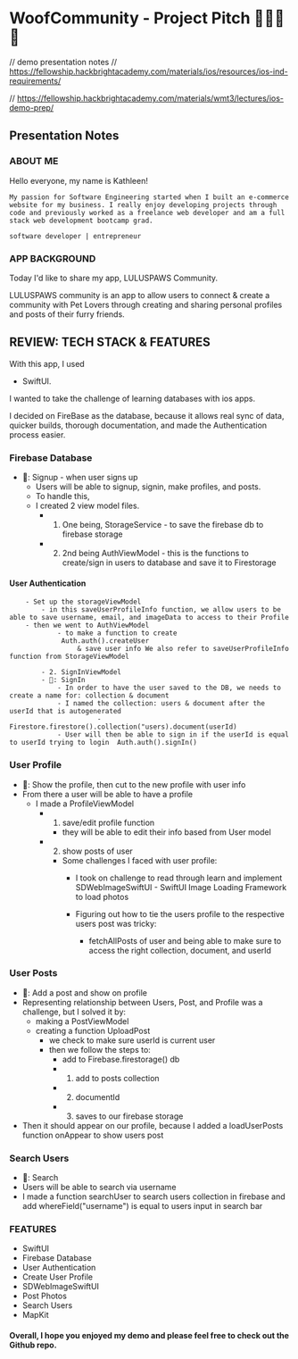 # WoofCommunity - Project Pitch 🦴🐶🐱🏡
// demo presentation notes
// https://fellowship.hackbrightacademy.com/materials/ios/resources/ios-ind-requirements/

// https://fellowship.hackbrightacademy.com/materials/wmt3/lectures/ios-demo-prep/ 

## Presentation Notes 

### ABOUT ME
Hello everyone, my name is Kathleen! 

    My passion for Software Engineering started when I built an e-commerce website for my business. I really enjoy developing projects through code and previously worked as a freelance web developer and am a full stack web development bootcamp grad. 
    
    software developer | entrepreneur  

### APP BACKGROUND
Today I'd like to share my app, LULUSPAWS Community. 

LULUSPAWS community is an app to allow users to connect & create a community with Pet Lovers through creating and sharing personal profiles and posts of their furry friends. 

##  REVIEW: TECH STACK & FEATURES
With this app, I used 
- SwiftUI. 

I wanted to take the challenge of learning databases with ios apps. 

I decided on FireBase as the database, because it allows real sync of data, quicker builds, thorough documentation, and made the Authentication process easier. 

### Firebase Database
- 🎥: Signup - when user signs up 
    - Users will be able to signup, signin, make profiles, and posts. 
    - To handle this, 
    - I created 2 view model files. 
        - 1. One being, StorageService - to save the firebase db to firebase storage 
        - 2. 2nd being AuthViewModel - this is the functions to create/sign in users to database and save it to Firestorage 
    
#### User Authentication
        - Set up the storageViewModel 
            - in this saveUserProfileInfo function, we allow users to be able to save username, email, and imageData to access to their Profile 
        - then we went to AuthViewModel
                - to make a function to create    
                 Auth.auth().createUser
                     & save user info We also refer to saveUserProfileInfo function from StorageViewModel 
            
            - 2. SignInViewModel
            - 🎥: SignIn 
                - In order to have the user saved to the DB, we needs to create a name for: collection & document
                - I named the collection: users & document after the userId that is autogenerated 
                          -   Firestore.firestore().collection("users).document(userId)
                - User will then be able to sign in if the userId is equal to userId trying to login  Auth.auth().signIn() 
               
### User Profile 
- 🎥: Show the profile, then cut to the new profile with user info
- From there a user will be able to have a profile 
    -  I made a ProfileViewModel 
        - 1. save/edit profile function
            -  they will be able to edit their info based from User model
        - 2. show posts of user
            - Some challenges I faced with user profile:  
                - I took on challenge to read through learn and implement SDWebImageSwiftUI - SwiftUI Image Loading Framework to load photos 
                
                - Figuring out how to tie the users profile to the respective users post was tricky:
                    - fetchAllPosts of user and being able to make sure to access the right collection, document, and userId 


### User Posts
- 🎥: Add a post and show on profile 
- Representing relationship between Users, Post, and Profile was a challenge, but I solved it by:
    - making a PostViewModel 
    - creating a function UploadPost 
        - we check to make sure userId is current user
        - then we follow the steps to:
            - add to Firebase.firestorage() db 
            - 1. add to posts collection 
            - 2. documentId 
            - 3. saves to our firebase storage
- Then it should appear on our profile, because I added a loadUserPosts function onAppear to show users post 

### Search Users  
- 🎥: Search 
- Users will be able to search via username 
- I made a function searchUser to search users collection in firebase and add whereField("username") is equal to users input in search bar 

### FEATURES
- SwiftUI
- Firebase Database
- User Authentication
- Create User Profile
- SDWebImageSwiftUI 
- Post Photos 
- Search Users  
- MapKit


#### Overall, I hope you enjoyed my demo and please feel free to check out the Github repo. 

